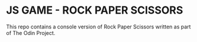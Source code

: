 # JS GAME - ROCK PAPER SCISSORS

This repo contains a console version of Rock Paper Scissors written as part of The Odin Project.
